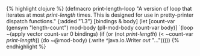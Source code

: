 {% highlight clojure %}
(defmacro print-length-loop
  "A version of loop that iterates at most *print-length* times. This is designed 
for use in pretty-printer dispatch functions."
  {:added "1.3"}
  [bindings & body]
  (let [count-var (gensym "length-count")
        mod-body (pll-mod-body count-var body)]
    `(loop ~(apply vector count-var 0 bindings)
       (if (or (not *print-length*) (< ~count-var *print-length*))
         (do ~@mod-body)
         (.write ^java.io.Writer *out* "...")))))
{% endhighlight %}
